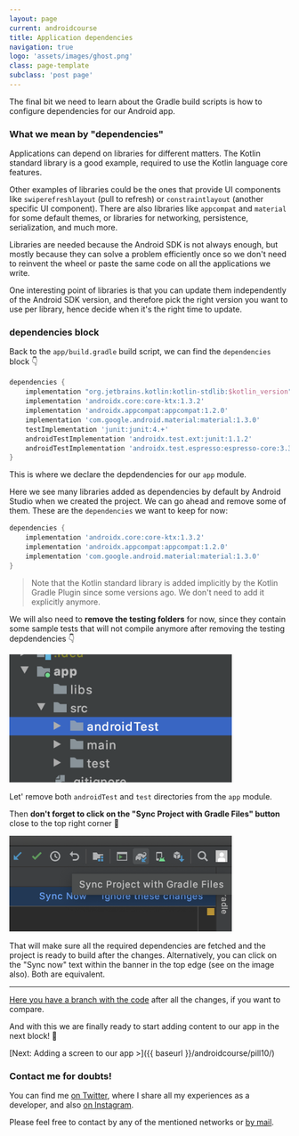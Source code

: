 ```yaml
---
layout: page
current: androidcourse
title: Application dependencies
navigation: true
logo: 'assets/images/ghost.png'
class: page-template
subclass: 'post page'
---
```


The final bit we need to learn about the Gradle build scripts is how to configure dependencies for our Android app.

### What we mean by "dependencies"

Applications can depend on libraries for different matters. The Kotlin standard library is a good example, required to use the Kotlin language core features.

Other examples of libraries could be the ones that provide UI components like `swiperefreshlayout` (pull to refresh) or `constraintlayout` (another specific UI component). There are also libraries like `appcompat` and `material` for some default themes, or libraries for networking, persistence, serialization, and much more.

Libraries are needed because the Android SDK is not always enough, but mostly because they can solve a problem efficiently once so we don't need to reinvent the wheel or paste the same code on all the applications we write.

One interesting point of libraries is that you can update them independently of the Android SDK version, and therefore pick the right version you want to use per library, hence decide when it's the right time to update.

### dependencies block

Back to the `app/build.gradle` build script, we can find the `dependencies` block 👇

```groovy
dependencies {
    implementation "org.jetbrains.kotlin:kotlin-stdlib:$kotlin_version"
    implementation 'androidx.core:core-ktx:1.3.2'
    implementation 'androidx.appcompat:appcompat:1.2.0'
    implementation 'com.google.android.material:material:1.3.0'
    testImplementation 'junit:junit:4.+'
    androidTestImplementation 'androidx.test.ext:junit:1.1.2'
    androidTestImplementation 'androidx.test.espresso:espresso-core:3.3.0'
}
```

This is where we declare the depdendencies for our `app` module.

Here we see many libraries added as dependencies by default by Android Studio when we created the project. We can go ahead and remove some of them. These are the `dependencies` we want to keep for now:

```groovy
dependencies {
    implementation 'androidx.core:core-ktx:1.3.2'
    implementation 'androidx.appcompat:appcompat:1.2.0'
    implementation 'com.google.android.material:material:1.3.0'
}
```

> Note that the Kotlin standard library is added implicitly by the Kotlin Gradle Plugin since some versions ago. We don't need to add it explicitly anymore.

We will also need to **remove the testing folders** for now, since they contain some sample tests that will not compile anymore after removing the testing depdendencies 👇

<img src="../../assets/images/pill9.png" alt="Android Studio" style="width:400px;">

Let' remove both `androidTest` and `test` directories from the `app` module.

Then **don't forget to click on the "Sync Project with Gradle Files" button** close to the top right corner 🚨

<img src="../../assets/images/gradle sync.png" alt="Android Studio" style="width:400px;">

That will make sure all the required dependencies are fetched and the project is ready to build after the changes. Alternatively, you can click on the "Sync now" text within the banner in the top edge (see on the image also). Both are equivalent.

---

[Here you have a branch with the code](https://github.com/JorgeCastilloPrz/ultimateandroidcourse/tree/pill9) after all the changes, if you want to compare.

And with this we are finally ready to start adding content to our app in the next block! 🎊

[Next: Adding a screen to our app >]({{ baseurl }}/androidcourse/pill10/)

### Contact me for doubts!

You can find me [on Twitter](https://www.twitter.com/JorgeCastilloPR), where I share all my experiences as a developer, and also [on Instagram](https://www.instagram.com/jorgecastillopr).


Please feel free to contact by any of the mentioned networks or [by mail](mailto:jorge.castillo.prz@gmail.com).
